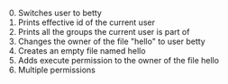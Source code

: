0. Switches user to betty
1. Prints effective id of the current user
2. Prints all the groups the current user is part of
3. Changes the owner of the file "hello" to user betty
4. Creates an empty file named hello
5. Adds execute permission to the owner of the file hello
6. Multiple permissions
